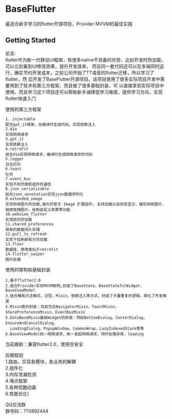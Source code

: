 # BaseFlutter

最适合新手学习的flutter开源项目，Provider MVVM的最佳实践

## Getting Started

前言:\
    flutter作为新一代移动UI框架，有很多native不具备的优势，比如开发时热加载，可以立刻看到UI修改效果，提升开发效率，
    而且同一套代码还可以在多端同时运行，确实节约开发成本，之前公司开始了TT语音的flutter迁移，所以学习了flutter，然
    后开发了BaseFlutter开源项目，该项目使用了很多实际项目开发中需要用到了技术和第三方框架，而且做了很多基础封装，可
    以直接拿到实际项目中使用，而且学习这个项目还可以帮助新手减降低学习难度，提供学习方向，实现flutter快速入门

使用的第三方框架

    1. injectable
    配合get_it框架，在编译时生成代码，实现依赖注入
    2.dio
    实现网络请求
    3.get_it
    实现依赖注入
    4.retrofit
    结合dio实现网络请求，编译时生成网络请求的代码
    5.logger
    日志打印
    6.toast
    吐司
    7.event_bus
    实现不同页面和组件的通信
    8.json_serializable
    结合json_annotation实现json数据序列化
    9.extended_image
    实现网络图片的加载,强大的官方 Image 扩展组件, 支持加载以及失败显示，缓存网络图片，缩放拖拽图片，绘制自定义效果等功能
    10.webview_flutter
    实现网页的加载
    11.shared_preferences
    简单的数据持久存储
    12.pull_to_refresh
    实现下拉刷新和分页加载
    13.floor
    数据库，使用类似于retrofit
    14.flutter_swiper
    图片轮播

使用的架构和基础封装
    
    1.基于flutter2.0 
    2.结合Provider实现MVVM架构,封装了BaseState，BaseStatefulWidget，BaseViewModel
    3.结合模板方法模式，泛型，Mixin，依赖注入等方式，封装了大量重复的逻辑，简化了开发难度
    4.Mixin类的封装：目前包含NavigatorMixin，ToastMixin，SharePreferenceMixin，EventBusMixin
    5.DataBaseMixin基础Widget的封装：例如BottomDialog，CenterDialog，EnsureAndCancelDialog，
      LoadingDialog，PopupWindow，CommonWrap，LazyIndexedStack等等
    6.BaseViewModel统一网络请求，统一发起网络请求，同时处理异常，loading

当前跟新：兼容flutter2.0，使用空安全

后期规划\
    1.路由，实现各模块，各业务的解耦\
    2.组件化\
    3.内存泄漏检测\
    4.埋点框架\
    5.各种炫酷动画\
    6.性能优化\

QQ交流群\
    群号码：770892444
